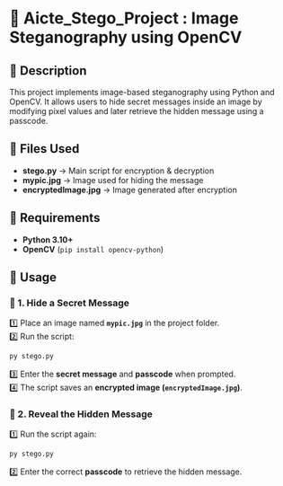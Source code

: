 #  📌 Aicte_Stego_Project :  Image Steganography using OpenCV  


## 📝 Description
This project implements image-based steganography using Python and OpenCV. It allows users to hide secret messages inside an image by modifying pixel values and later retrieve the hidden message using a passcode.


  
 

## 📂 Files Used  
- **stego.py** → Main script for encryption & decryption  
- **mypic.jpg** → Image used for hiding the message  
- **encryptedImage.jpg** → Image generated after encryption  

## 🔧 Requirements  
- **Python 3.10+**  
- **OpenCV** (`pip install opencv-python`)  

## 🚀 Usage  

### 🔹 1. Hide a Secret Message  
1️⃣ Place an image named **`mypic.jpg`** in the project folder.  
2️⃣ Run the script:  
   ```sh
   py stego.py
   ```  
3️⃣ Enter the **secret message** and **passcode** when prompted.  
4️⃣ The script saves an **encrypted image (`encryptedImage.jpg`)**.  

### 🔹 2. Reveal the Hidden Message  
1️⃣ Run the script again:  
   ```sh
   py stego.py
   ```  
2️⃣ Enter the correct **passcode** to retrieve the hidden message.  
